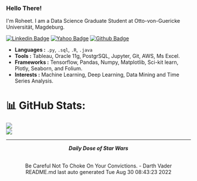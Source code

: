 
### Hello There!

I'm Roheet. I am a Data Science Graduate Student at Otto-von-Guericke Universität, Magdeburg.


[![Linkedin Badge](https://img.shields.io/badge/-linkedin-blue?style=flat-square&logo=Linkedin&logoColor=white&link=https://www.linkedin.com/in/rroheet//)](https://www.linkedin.com/in/roheetnarayanan/)
[![Yahoo Badge](https://img.shields.io/badge/-Mail-6001D2?style=flat-square&logo=Yahoo&logoColor=white&link=mailto:roheetn@yahoo.com)](mailto:roheetn@yahoo.com)
[![Github Badge](https://img.shields.io/badge/-Github-232323?style=flat-square&logo=Github&logoColor=white&link=https://github.com/roheetnarayanan)](https://github.com/roheetnarayanan)


-  **Languages :**  `.py`, `.sql`, `.R`, `.java`
-  **Tools :**  Tableau, Oracle 11g, PostgrSQL, Jupyter, Git, AWS, Ms Excel.
-  **Frameworks :**  Tensorflow, Pandas, Numpy, Matplotlib, Sci-kit learn, Plotly, Seaborn, and Folium.  
-  **Interests :**   Machine Learning, Deep Learning, Data Mining and Time Series Analysis.


# 📊 GitHub Stats:
![](https://github-readme-streak-stats.herokuapp.com/?user=roheetnarayanan&theme=dark&hide_border=false)<br/>
![](https://github-readme-stats.vercel.app/api/top-langs/?username=roheetnarayanan&theme=dark&hide_border=false&include_all_commits=false&count_private=false&layout=compact)


<hr>
<div align="center">
<p> <em><Strong>Daily Dose of Star Wars</Strong></em></p><br>
Be Careful Not To Choke On Your Convictions. - Darth Vader <br>
README.md last auto generated Tue Aug 30 08:43:23 2022<br>
</div>
